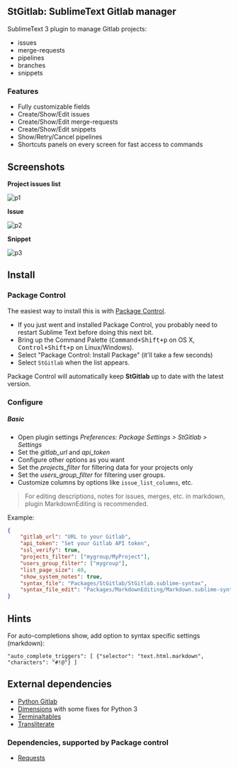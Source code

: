 ## StGitlab: SublimeText Gitlab manager

SublimeText 3 plugin to manage Gitlab projects:
* issues
* merge-requests
* pipelines
* branches
* snippets

### Features
* Fully customizable fields
* Create/Show/Edit issues
* Create/Show/Edit merge-requests
* Create/Show/Edit snippets
* Show/Retry/Cancel pipelines
* Shortcuts panels on every screen for fast access to commands

## Screenshots

**Project issues list**

![p1](https://raw.githubusercontent.com/wiki/tosher/StGitlab/stgl_issues.png)

**Issue**

![p2](https://raw.githubusercontent.com/wiki/tosher/StGitlab/stgl_issue.png)

**Snippet**

![p3](https://raw.githubusercontent.com/wiki/tosher/StGitlab/stgl_snippet.png)

## Install

### Package Control
The easiest way to install this is with [Package Control](http://wbond.net/sublime\_packages/package\_control).

 * If you just went and installed Package Control, you probably need to restart Sublime Text before doing this next bit.
 * Bring up the Command Palette (<kbd>Command+Shift+p</kbd> on OS X, <kbd>Control+Shift+p</kbd> on Linux/Windows).
 * Select "Package Control: Install Package" (it'll take a few seconds)
 * Select `StGitlab` when the list appears.

Package Control will automatically keep **StGitlab** up to date with the latest version.

### Configure

##### Basic
* Open plugin settings *Preferences: Package Settings > StGitlab > Settings*
* Set the *gitlab_url* and *api_token*
* Configure other options as you want
* Set the *projects_filter* for filtering data for your projects only
* Set the *users_group_filter* for filtering user groups.
* Customize columns by options like `issue_list_columns`, etc.

> For editing descriptions, notes for issues, merges, etc. in markdown, plugin MarkdownEditing is recommended.

Example:

```json
{
    "gitlab_url": "URL to your Gitlab",
    "api_token": "Set your Gitlab API token",
    "ssl_verify": true,
    "projects_filter": ["mygroup/MyProject"],
    "users_group_filter": ["mygroup"],
    "list_page_size": 40,
    "show_system_notes": true,
    "syntax_file": "Packages/StGitlab/StGitlab.sublime-syntax",
    "syntax_file_edit": "Packages/MarkdownEditing/Markdown.sublime-syntax",
}
```

## Hints
For auto-completions show, add option to syntax specific settings (markdown):

```
"auto_complete_triggers": [ {"selector": "text.html.markdown", "characters": "#!@"} ]
```

## External dependencies
* [Python Gitlab](http://python-gitlab.readthedocs.io/en/stable/index.html)
* [Dimensions](https://pypi.python.org/pypi/dimensions) with some fixes for Python 3
* [Terminaltables](https://robpol86.github.io/terminaltables/index.html)
* [Transliterate](https://pypi.python.org/pypi/transliterate)

### Dependencies, supported by Package control
* [Requests](https://github.com/packagecontrol/requests)

